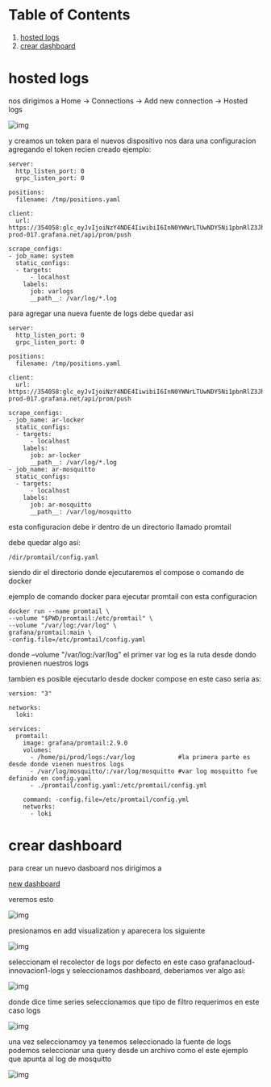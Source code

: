 
# Table of Contents

1.  [hosted logs](#org75817ae)
2.  [crear dashboard](#org360cb9d)


<a id="org75817ae"></a>

# hosted logs

nos dirigimos a Home -> Connections -> Add new connection -> Hosted logs

![img](asset/1.png)

y creamos un token para el nuevos dispositivo nos dara una
configuracion agregando el token recien creado ejemplo:

    
    server:
      http_listen_port: 0
      grpc_listen_port: 0
    
    positions:
      filename: /tmp/positions.yaml
    
    client:
      url: https://354058:glc_eyJvIjoiNzY4NDE4IiwibiI6InN0YWNrLTUwNDY5Ni1pbnRlZ3JhdGlvbi1hcnR1cml0byIsImsiOiIzY2ZNWjVoOHY0MjF2M3NaNTZxbjZQdWwiLCJtIjp7InIiOiJ1cyJ9fQ==@logs-prod-017.grafana.net/api/prom/push
    
    scrape_configs:
    - job_name: system
      static_configs:
      - targets:
          - localhost
        labels:
          job: varlogs
          __path__: /var/log/*.log

para agregar una nueva fuente de logs debe quedar asi

    server:
      http_listen_port: 0
      grpc_listen_port: 0
    
    positions:
      filename: /tmp/positions.yaml
    
    client:
      url: https://354058:glc_eyJvIjoiNzY4NDE4IiwibiI6InN0YWNrLTUwNDY5Ni1pbnRlZ3JhdGlvbi1hcnR1cml0byIsImsiOiIzY2ZNWjVoOHY0MjF2M3NaNTZxbjZQdWwiLCJtIjp7InIiOiJ1cyJ9fQ==@logs-prod-017.grafana.net/api/prom/push
    
    scrape_configs:
    - job_name: ar-locker
      static_configs:
      - targets:
          - localhost
        labels:
          job: ar-locker
          __path__: /var/log/*.log
    - job_name: ar-mosquitto
      static_configs:
      - targets:
          - localhost
        labels:
          job: ar-mosquitto
          __path__: /var/log/mosquitto 

esta configuracion debe ir dentro de un directorio llamado promtail

debe quedar algo asi:

    /dir/promtail/config.yaml

siendo dir el directorio donde ejecutaremos el compose o comando de docker

ejemplo de comando docker para ejecutar promtail con esta configuracion

    
    docker run --name promtail \
    --volume "$PWD/promtail:/etc/promtail" \
    --volume "/var/log:/var/log" \
    grafana/promtail:main \
    -config.file=/etc/promtail/config.yaml

donde  &#x2013;volume "/var/log:/var/log"   el primer var log es la ruta desde dondo provienen nuestros logs

tambien es posible ejecutarlo desde docker compose en este caso
seria as:

    version: "3"
    
    networks:
      loki:
    
    services:
      promtail:
        image: grafana/promtail:2.9.0
        volumes:
          - /home/pi/prod/logs:/var/log            #la primera parte es desde donde vienen nuestros logs
          - /var/log/mosquitto/:/var/log/mosquitto #var log mosquitto fue definido en config.yaml
          - ./promtail/config.yaml:/etc/promtail/config.yml
    
        command: -config.file=/etc/promtail/config.yml
        networks:
          - loki


<a id="org360cb9d"></a>

# crear dashboard

para crear un nuevo dasboard nos dirigimos a

[new dashboard](https://innovacion1.grafana.net/dashboard/new)

veremos esto

![img](asset/2.png)

presionamos en add visualization y aparecera los siguiente

![img](asset/3.png)

seleccionam el recolector de logs por defecto en este caso grafanacloud-innovacion1-logs y seleccionamos
dashboard, deberiamos ver algo asi:

![img](asset/4.png)

donde dice time series seleccionamos que tipo de filtro requerimos en este caso
logs

![img](asset/5.png)

una vez seleccionamoy ya tenemos seleccionado la fuente de logs
podemos seleccionar una query desde un archivo como el este ejemplo
que apunta al log de mosquitto

![img](asset/6.png)

